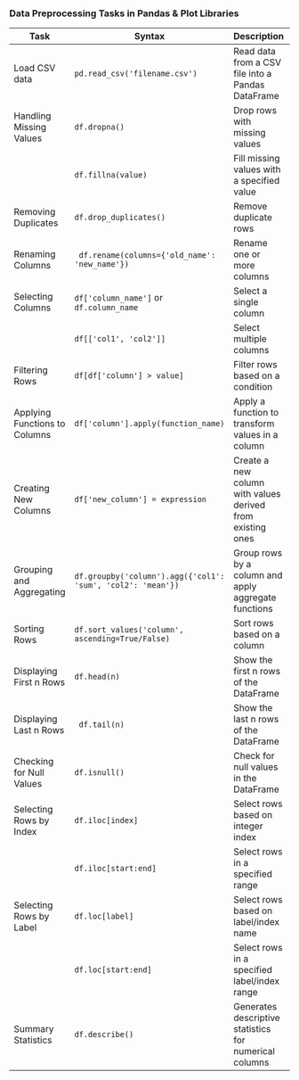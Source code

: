 ### Data Preprocessing Tasks in Pandas & Plot Libraries

| Task | 	Syntax | Description | Example |
|--|--|---|---|
| Load CSV data | `pd.read_csv('filename.csv')` | Read data from a CSV file into a Pandas DataFrame | `df_can=pd.read_csv('data.csv')` |
| Handling Missing Values | `df.dropna()` | Drop rows with missing values | `df_can.dropna()` |
|  | 	`df.fillna(value)`| Fill missing values with a specified value | `df_can.fillna(0) `|
| Removing Duplicates | `df.drop_duplicates()` |  Remove duplicate rows | `df_can.drop_duplicates()` |
| Renaming Columns |` df.rename(columns={'old_name': 'new_name'})` | Rename one or more columns | `df_can.rename(columns={'Age': 'Years'})`|
| Selecting Columns | `df['column_name']` or `df.column_name` | Select a single column | `df_can.Age` or `df_can['Age]'` |
|  | `df[['col1', 'col2']]` | Select multiple columns | `df_can[['Name', 'Age']]` |
| Filtering Rows | `df[df['column'] > value]` | Filter rows based on a condition | `df_can[df_can['Age'] > 30]`|
|  Applying Functions to Columns | `df['column'].apply(function_name)`| Apply a function to transform values in a column | `df_can['Age'].apply(lambda x: x + 1)`|
| Creating New Columns | `df['new_column'] = expression` | Create a new column with values derived from existing ones | `df_can['Total'] = df_can['Quantity'] * df_can['Price']`|
| Grouping and Aggregating | `df.groupby('column').agg({'col1': 'sum', 'col2': 'mean'})` | Group rows by a column and apply aggregate functions | `df_can.groupby('Category').agg({'Total': 'mean'})`|
|  Sorting Rows |`df.sort_values('column', ascending=True/False)`|	Sort rows based on a column	| `df_can.sort_values('Date', ascending=True)`|
| Displaying First n Rows |	`df.head(n)` |	Show the first n rows of the DataFrame |	`df_can.head(3)`|
| Displaying Last n Rows	|` df.tail(n)` |	Show the last n rows of the DataFrame	| `df_can.tail(3)`|
|Checking for Null Values	| `df.isnull()`|	Check for null values in the DataFrame	|` df_can.isnull()`|
| Selecting Rows by Index	| `df.iloc[index]`|	Select rows based on integer index	| `df_can.iloc[3]`|
| |`df.iloc[start:end]`|	Select rows in a specified range	| `df_can.iloc[2:5]`|
|Selecting Rows by Label	| `df.loc[label]` |	Select rows based on label/index name	|` df_can.loc['Label']`|
|  |`df.loc[start:end]` | Select rows in a specified label/index range |	`df_can.loc['Age':'Quantity']` |
|Summary Statistics |	`df.describe()` |	Generates descriptive statistics for numerical columns |	`df_can.describe()`|
